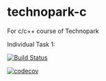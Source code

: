 # technopark-c
For c/c++ course of Technopark

Individual Task 1:

[![Build Status](https://travis-ci.org/GregoryBS/technopark-c.svg?branch=it_1)](https://travis-ci.org/GregoryBS/technopark-c)

[![codecov](https://codecov.io/gh/GregoryBS/technopark-c/branch/it_1/graphs/badge.svg)](https://codecov.io/gh/GregoryBS/technopark-c)
